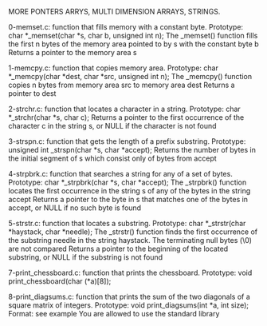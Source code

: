 MORE PONTERS ARRYS, MULTI DIMENSION ARRAYS, STRINGS.

0-memset.c: function that fills memory with a constant byte.
Prototype: char *_memset(char *s, char b, unsigned int n);
The _memset() function fills the first n bytes of the memory area pointed to by
s with the constant byte b
Returns a pointer to the memory area s

1-memcpy.c:  function that copies memory area.
Prototype: char *_memcpy(char *dest, char *src, unsigned int n);
The _memcpy() function copies n bytes from memory area src to memory area dest
Returns a pointer to dest

2-strchr.c: function that locates a character in a string.
Prototype: char *_strchr(char *s, char c);
Returns a pointer to the first occurrence of the character c in the string s, or
NULL if the character is not found

3-strspn.c:  function that gets the length of a prefix substring.
Prototype: unsigned int _strspn(char *s, char *accept);
Returns the number of bytes in the initial segment of s which consist only of
bytes from accept

4-strpbrk.c: function that searches a string for any of a set of bytes.
Prototype: char *_strpbrk(char *s, char *accept);
The _strpbrk() function locates the first occurrence in the string s of any of
the bytes in the string accept
Returns a pointer to the byte in s that matches one of the bytes in accept, or
NULL if no such byte is found

5-strstr.c: function that locates a substring.
Prototype: char *_strstr(char *haystack, char *needle);
The _strstr() function finds the first occurrence of the substring needle in the
string haystack. The terminating null bytes (\0) are not compared
Returns a pointer to the beginning of the located substring, or NULL if the
substring is not found

7-print_chessboard.c: function that prints the chessboard.
Prototype: void print_chessboard(char (*a)[8]);

8-print_diagsums.c: function that prints the sum of the two diagonals of a
square matrix of integers.
Prototype: void print_diagsums(int *a, int size);
Format: see example
You are allowed to use the standard library